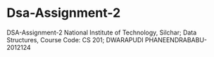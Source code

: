 # Dsa-Assignment-2
DSA-Assignment-2 National Institute of Technology, Silchar; Data Structures, Course Code: CS 201;  DWARAPUDI PHANEENDRABABU-2012124

